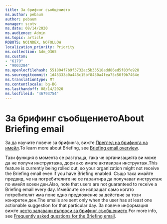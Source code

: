```yaml
---
title: За брифинг съобщението
ms.author: pebaum
author: pebaum
manager: scotv
ms.date: 08/14/2020
ms.audience: Admin
ms.topic: article
ROBOTS: NOINDEX, NOFOLLOW
localization_priority: Priority
ms.collection: Adm_O365
ms.custom:
- "6179"
- "9003284"
ms.openlocfilehash: 551804f7b9f3732ac5b33518add86ed5f83fe928
ms.sourcegitcommit: 1d45333a0a448c15bf8430a4fea75c50f9b7464e
ms.translationtype: MT
ms.contentlocale: bg-BG
ms.lasthandoff: 08/14/2020
ms.locfileid: "46793754"
---
```

# <a name="about-briefing-email"></a><span data-ttu-id="fa2fb-102">За брифинг съобщението</span><span class="sxs-lookup"><span data-stu-id="fa2fb-102">About Briefing email</span></span>

<span data-ttu-id="fa2fb-103">За да научите повече за брифинга, вижте [Преглед на брифинга на имейл](https://docs.microsoft.com/briefing/be-overview).</span><span class="sxs-lookup"><span data-stu-id="fa2fb-103">To learn more about Briefing, see [Briefing email overview](https://docs.microsoft.com/briefing/be-overview).</span></span>  

<span data-ttu-id="fa2fb-104">Тази функция в момента се разгръща, така че организацията ви може да не получи инструктажа, дори ако имате активиран инструктаж.</span><span class="sxs-lookup"><span data-stu-id="fa2fb-104">This feature is currently being rolled out, so your organization might not receive the Briefing email even if you have Briefing enabled.</span></span> <span data-ttu-id="fa2fb-105">Също така имайте предвид, че на потребителите не се гарантира да получават инструктаж по имейл всеки ден.</span><span class="sxs-lookup"><span data-stu-id="fa2fb-105">Also, note that users are not guaranteed to receive a Briefing email every day.</span></span> <span data-ttu-id="fa2fb-106">Имейлите се изпращат само когато потребителят има поне едно предложение за действие за този конкретен ден.</span><span class="sxs-lookup"><span data-stu-id="fa2fb-106">The emails are sent only when the user has at least one actionable suggestion for that particular day.</span></span> <span data-ttu-id="fa2fb-107">За повече информация вижте [често задавани въпроси за брифинг съобщението](https://docs.microsoft.com/briefing/be-faqs).</span><span class="sxs-lookup"><span data-stu-id="fa2fb-107">For more info, see [Frequently asked questions for the Briefing email](https://docs.microsoft.com/briefing/be-faqs).</span></span>